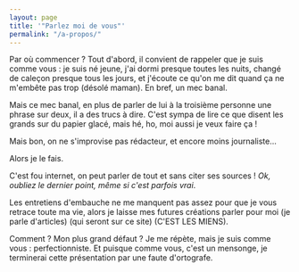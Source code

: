 ```yaml
---
layout: page
title: '"Parlez moi de vous"'
permalink: "/a-propos/"
---
```


Par où commencer ? Tout d'abord, il convient de rappeler que je suis comme vous : je suis né jeune, j'ai dormi presque toutes les nuits, changé de caleçon presque tous les jours, et j'écoute ce qu'on me dit quand ça ne m'embête pas trop (désolé maman). En bref, un mec banal.

Mais ce mec banal, en plus de parler de lui à la troisième personne une phrase sur deux, il a des trucs à dire. C'est sympa de lire ce que disent les grands sur du papier glacé, mais hé, ho, moi aussi je veux faire ça !

Mais bon, on ne s'improvise pas rédacteur, et encore moins journaliste...

Alors je le fais.

C'est fou internet, on peut parler de tout et sans citer ses sources ! _Ok, oubliez le dernier point, même si c'est parfois vrai_.

Les entretiens d'embauche ne me manquent pas assez pour que je vous retrace toute ma vie, alors je laisse mes futures créations parler pour moi (je parle d'articles) (qui seront sur ce site) (C'EST LES MIENS).

Comment ? Mon plus grand défaut ? Je me répète, mais je suis comme vous : perfectionniste. Et puisque comme vous, c'est un mensonge, je terminerai cette présentation par une faute d'ortografe.